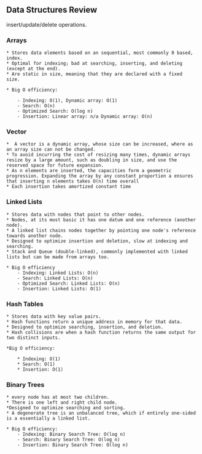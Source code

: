 ## Data Structures Review

 insert/update/delete operations.

### Arrays 
    * Stores data elements based on an sequential, most commonly 0 based, index.
    * Optimal for indexing; bad at searching, inserting, and deleting (except at the end).
    * Are static in size, meaning that they are declared with a fixed size.
    
    * Big O efficiency:

        - Indexing: O(1), Dynamic array: O(1)
        - Search: O(n)
        - Optimized Search: O(log n)
        - Insertion: Linear array: n/a Dynamic array: O(n)
    
### Vector

    *  A vector is a dynamic array, whose size can be increased, where as an array size can not be changed.
    * To avoid incurring the cost of resizing many times, dynamic arrays resize by a large amount, such as doubling in size, and use the reserved space for future expansion.
    * As n elements are inserted, the capacities form a geometric progression. Expanding the array by any constant proportion a ensures that inserting n elements takes O(n) time overall
    * Each insertion takes amortized constant time

### Linked Lists

    * Stores data with nodes that point to other nodes.
    * Nodes, at its most basic it has one datum and one reference (another node).
    * A linked list chains nodes together by pointing one node's reference towards another node.
    * Designed to optimize insertion and deletion, slow at indexing and searching.
    * Stack and Queue (double-linked), commonly implemented with linked lists but can be made from arrays too.
    
    * Big O efficiency
        - Indexing: Linked Lists: O(n)
        - Search: Linked Lists: O(n)
        - Optimized Search: Linked Lists: O(n)
        - Insertion: Linked Lists: O(1)

### Hash Tables
   
    * Stores data with key value pairs.
    * Hash functions return a unique address in memory for that data.
    * Designed to optimize searching, insertion, and deletion.
    * Hash collisions are when a hash function returns the same output for two distinct inputs.

    *Big O efficiency:

        * Indexing: O(1)
        * Search: O(1)
        * Insertion: O(1)
        
### Binary Trees

    * every node has at most two children.
    * There is one left and right child node.
    *Designed to optimize searching and sorting.
    * A degenerate tree is an unbalanced tree, which if entirely one-sided is a essentially a linked list.

    * Big O efficiency:
        - Indexing: Binary Search Tree: O(log n)
        - Search: Binary Search Tree: O(log n)
        - Insertion: Binary Search Tree: O(log n)

